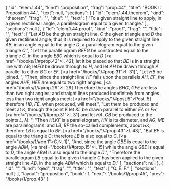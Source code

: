 {
  "id": "elem.1.44",
  "kind": "proposition",
  "frag": "prop.44",
  "title": "BOOK I: Proposition 44.",
  "text": null,
  "sections": [
    {
      "id": "elem.1.44.theorem",
      "kind": "theorem",
      "frag": "",
      "title": "",
      "text": [
        "To a given straight line to apply, in a given rectilineal angle, a parallelogram equal to a given triangle."
      ],
      "sections": null
    },
    {
      "id": "elem.1.44.proof",
      "kind": "proof",
      "frag": "",
      "title": "",
      "text": [
        "Let <var>AB</var> be the given straight line, <var>C</var> the given triangle and <var>D</var> the given rectilineal angle; thus it is required to apply to the given straight line <var>AB</var>, in an angle equal to the angle <var>D</var>, a parallelogram equal to the given triangle <var>C</var>.",
        "Let the parallelogram <var>BEFG</var> be constructed equal to the triangle <var>C</var>, in the angle <var>EBG</var> which is equal to <var>D</var> [<a href=\"/books/1/#prop.42\">I. 42</a>]; let it be placed so that <var>BE</var> is in a straight line with <var>AB</var>; let<var>FG</var> be drawn through to <var>H</var>, and let <var>AH</var> be drawn through <var>A</var> parallel to either <var>BG</var> or <var>EF</var>. [<a href=\"/books/1/#prop.31\">I. 31</a>]",
        "Let <var>HB</var> be joined. ",
        "Then, since the straight line <var>HF</var> falls upon the parallels <var>AH</var>, <var>EF</var>, the angles <var>AHF</var>, <var>HFE</var> are equal to two right angles. [<a href=\"/books/1/#prop.29\">I. 29</a>] Therefore the angles <var>BHG</var>, <var>GFE</var> are less than two right angles; and straight lines produced indefinitely from angles less than two right angles meet; [<a href=\"/books/1/#post.5\">Post. 5</a>] therefore <var>HB</var>, <var>FE</var>, when produced, will meet.",
        "Let them be produced and meet at <var>K</var>; through the point <var>K</var> let <var>KL</var> be drawn parallel to either <var>EA</var> or <var>FH</var>, [<a href=\"/books/1/#prop.31\">I. 31</a>] and let <var>HA</var>, <var>GB</var> be produced to the points <var>L</var>, <var>M</var>. ",
        "Then <var>HLKF</var> is a parallelogram, <var>HK</var> is its diameter, and <var>AG</var>, <var>ME</var> are parallelograms. and <var>LB</var>, <var>BF</var> the so-called complements, about <var>HK</var>; therefore <var>LB</var> is equal to <var>BF</var>. [<a href=\"/books/1/#prop.43\">I. 43</a>]",
        "But <var>BF</var> is equal to the triangle <var>C</var>; therefore <var>LB</var> is also equal to <var>C</var>. [<a href=\"/books/1/#cn.1\">C.N. 1</a>]",
        "And, since the angle <var>GBE</var> is equal to the angle <var>ABM</var>, [<a href=\"/books/1/#prop.15\">I. 15</a>] while the angle <var>GBE</var> is equal to <var>D</var>, the angle <var>ABM</var> is also equal to the angle <var>D</var>.",
        "Therefore the parallelogram <var>LB</var> equal to the given triangle <var>C</var> has been applied to the given straight line <var>AB</var>, in the angle <var>ABM</var> which is equal to <var>D</var>."
      ],
      "sections": null
    },
    {
      "id": "",
      "kind": "qed",
      "frag": "",
      "title": "",
      "text": [
        "Q. E. F."
      ],
      "sections": null
    }
  ],
  "layout": "proposition",
  "book": 1,
  "next": "/books/1/prop.45",
  "prev": "/books/1/prop.43"
}
